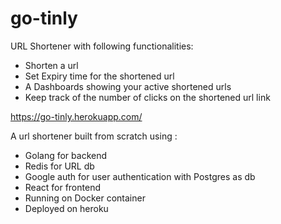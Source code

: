# go-tinly
URL Shortener with following functionalities:
- Shorten a url
- Set Expiry time for the shortened url
- A Dashboards showing your active shortened urls
- Keep track of the number of clicks on the shortened url link

https://go-tinly.herokuapp.com/

A url shortener built from scratch using :
- Golang for backend
- Redis for URL db
- Google auth for user authentication with Postgres as db
- React for frontend
- Running on Docker container
- Deployed on heroku

